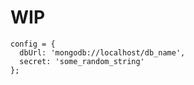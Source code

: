 # WIP

```
config = {
  dbUrl: 'mongodb://localhost/db_name',
  secret: 'some_random_string'
};
```
